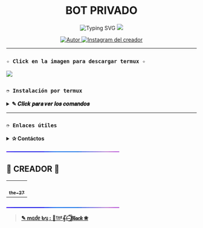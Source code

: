 <h1 align="center">BOT PRIVADO</h1>
<p align="center">
  <img src="https://readme-typing-svg.herokuapp.com?font=Fira+Code&size=40&pause=500&color=00F7FF&center=true&vCenter=true&width=500&lines=⚽+¡𝑰𝑺𝑨𝑮𝑰+𝒀𝑶𝑰𝑪𝑯𝑰!+🏔️" alt="Typing SVG">
</h1>
  <img src="https://files.catbox.moe/3gxuzq.jpg" width="300">
</p>

<p align="center">
  <a href="https://wa.me/51969214380">
    <img title="Autor" src="https://img.shields.io/badge/THE-BLACK OFC-black?style=for-the-badge&logo=whatsapp">
  </a>
  <a href="https://instagram.com/theblack.zx">
    <img title="Instagram del creador" src="https://img.shields.io/badge/@theblack.zx-purple?style=for-the-badge&logo=instagram">
  </a>
</p>


---

### **`✧ Click en la imagen para descargar termux ✧`**
<a
href="https://www.mediafire.com/file/llugt4zgj7g3n3u/com.termux_1020.apk/file"><img src="https://qu.ax/finc.jpg" height="125px"></a> 

### **`➮ Instalación por termux`**

<details>
 <summary><b> ✎ 𝑪𝒍𝒊𝒄𝒌 𝒑𝒂𝒓𝒂 𝒗𝒆𝒓 𝒍𝒐𝒔 𝒄𝒐𝒎𝒂𝒏𝒅𝒐𝒔 </b></summary>

### **❀ Instalación manual por termux**
> Nota: Copie y pegue los comandos en termux uno por uno.
```bash
termux-setup-storage
```

```bash
apt update && apt upgrade && pkg install -y git nodejs ffmpeg imagemagick yarn
```

```bash
git clone https://github.com/the-27/Astro-Ultra-Bot && cd Astro-Ultra-Bot
```

```bash
yarn install
```

```bash
npm install
```

```bash
npm update
```

```bash
npm start
```

> Si aparece (Y/I/N/O/D/Z) [default=N] ? use la letra "y" + "ENTER" para continuar con la instalación

### **🜸 Activar en caso de detenerse en termux**

> Si después de instalar el bot en Termux se detiene (pantalla en blanco, pérdida de conexión a Internet, reinicio del dispositivo), sigue estos pasos:

❒ Abre Termux y navega al directorio del bot:
   
   ```bash
    cd Astro-Ultra-Bot
   ```

❒ Inicia el bot nuevamente:
  
   ```bash
    npm start
   ```

#### **🔥 Obtener otro codigo qr en termux ⚡**

Si después de instalar el bot en Termux y iniciar la session del bot (el numero se va a soporte, se cierra la conexión o demorastes al conectar), sigue estos pasos:

1. Abre Termux y navega al directorio del bot:

   ```bash
    cd Astro-Ultra-Bot
   ```

2. Elimina la carpeta MiniSession:

   ```bash
    rm -rf Sessions
   ```

3. Inicia el bot nuevamente:

   ```bash
    npm start
   ```
    
### **✰ Volverte owner del Bot**

> Si después de instalar el bot en Termux y iniciar la session del bot (deseas poner tu número es la lista de owner pon este comando:

   ```bash
    cd Astro-Ultra-Bot && nano settings.js
   ```

</details>

---

### **`➮ Enlaces útiles`**

<details>
<summary><b> ✰ Contáctos</b></summary>

* WhatsApp: [`Aquí`](https:/Wa.me/51969214380)
* Correo: [`Aquí`](blackoficial2025@gmail.com)

</details>

![line](https://github.com/AnderMendoza/AnderMendoza/raw/main/assets/line-neon.gif)

## 🐬 CREADOR 👑
<table>
  <tr>
    <td align="center">
      <a href="https://github.com/the-27">
        <img src="https://avatars.githubusercontent.com/the-27" width="100px;" alt=""/>
        <br /><sub><b>the-27</b></sub>
      </a>
    </td>
  </tr>
</table>

![line](https://github.com/AnderMendoza/AnderMendoza/raw/main/assets/line-neon.gif)

> **[✎ mᥲძᥱ ᑲᥡ : 🌈ᵀ͢ᴴᴱ𝄟⏤͟͟͞͞⃝𝑩𝒍𝒂𝒄𝒌 ❀](https://whatsapp.com/channel/0029Vb6BDQc0lwgsDN1GJ31i)**